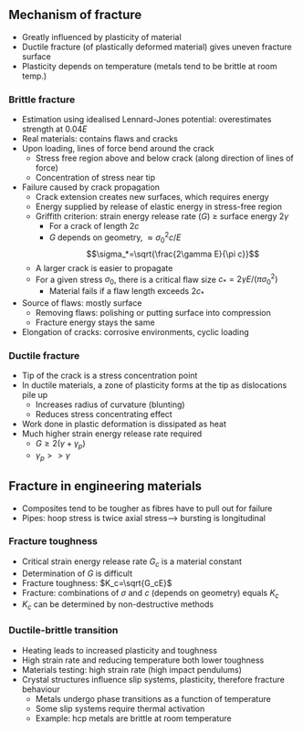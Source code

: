 ## Mechanism of fracture
- Greatly influenced by plasticity of material
- Ductile fracture (of plastically deformed material) gives uneven fracture surface
- Plasticity depends on temperature (metals tend to be brittle at room temp.)
### Brittle fracture
- Estimation using idealised Lennard-Jones potential: overestimates strength at $0.04E$
- Real materials: contains flaws and cracks
- Upon loading, lines of force bend around the crack
	- Stress free region above and below crack (along direction of lines of force)
	- Concentration of stress near tip
- Failure caused by crack propagation
	- Crack extension creates new surfaces, which requires energy
	- Energy supplied by release of elastic energy in stress-free region
	- Griffith criterion: strain energy release rate ($G$) $\geq$ surface energy $2\gamma$
		- For a crack of length $2c$
		- $G$ depends on geometry, $\approx \sigma_0^2 c/E$ 
$$\sigma_*=\sqrt{\frac{2\gamma E}{\pi c}}$$
	- A larger crack is easier to propagate
	- For a given stress $\sigma_0$, there is a critical flaw size $c_*=2\gamma E/(\pi\sigma_0^2)$
		- Material fails if a flaw length exceeds $2c_*$
- Source of flaws: mostly surface
	- Removing flaws: polishing or putting surface into compression
	- Fracture energy stays the same
- Elongation of cracks: corrosive environments, cyclic loading

### Ductile fracture
- Tip of the crack is a stress concentration point
- In ductile materials, a zone of plasticity forms at the tip as dislocations pile up
	- Increases radius of curvature (blunting)
	- Reduces stress concentrating effect
- Work done in plastic deformation is dissipated as heat
- Much higher strain energy release rate required
	- $G \geq 2(\gamma+\gamma_p)$
	- $\gamma_p>>\gamma$

## Fracture in engineering materials
- Composites tend to be tougher as fibres have to pull out for failure
- Pipes: hoop stress is twice axial stress--> bursting is longitudinal
### Fracture toughness
- Critical strain energy release rate $G_c$ is a material constant
- Determination of $G$ is difficult
- Fracture toughness: $K_c=\sqrt{G_cE}$
- Fracture: combinations of $\sigma$ and $c$ (depends on geometry) equals $K_c$
- $K_c$ can be determined by non-destructive methods

### Ductile-brittle transition
- Heating leads to increased plasticity and toughness
- High strain rate and reducing temperature both lower toughness
- Materials testing: high strain rate (high impact pendulums)
- Crystal structures influence slip systems, plasticity, therefore fracture behaviour
	- Metals undergo phase transitions as a function of temperature
	- Some slip systems require thermal activation
	- Example: hcp metals are brittle at room temperature
